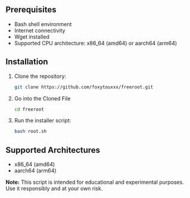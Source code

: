 ## Prerequisites

- Bash shell environment
- Internet connectivity
- Wget installed
- Supported CPU architecture: x86_64 (amd64) or aarch64 (arm64)

## Installation

1. Clone the repository:

    ```sh
    git clone https://github.com/foxytouxxx/freeroot.git
    ```
2. Go into the Cloned File
    ```sh
    cd freeroot
    ```
3. Run the installer script:

    ```sh
    bash root.sh
    ```

## Supported Architectures

- x86_64 (amd64)
- aarch64 (arm64)

**Note:** This script is intended for educational and experimental purposes. Use it responsibly and at your own risk.
